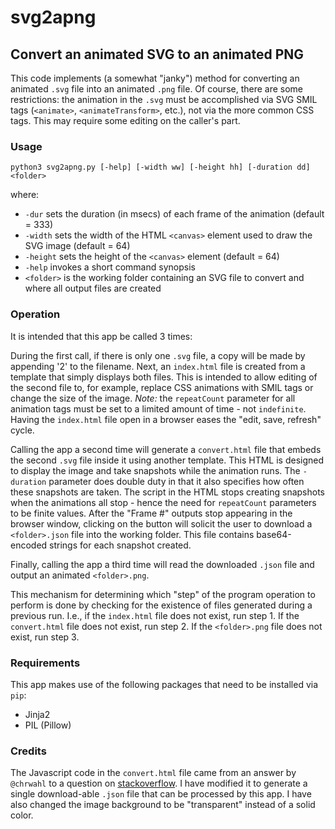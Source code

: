 # svg2apng #

## Convert an animated SVG to an animated PNG ##

This code implements (a somewhat "janky") method for converting an animated `.svg` file into an animated `.png` file.
Of course, there are some restrictions:
the animation in the `.svg` must be accomplished via SVG SMIL tags (`<animate>`, `<animateTransform>`, etc.), not 
via the more common CSS tags.
This may require some editing on the caller's part.

### Usage ###

`python3 svg2apng.py [-help] [-width ww] [-height hh] [-duration dd] <folder>`

where:

  - `-dur` sets the duration (in msecs) of each frame of the animation (default = 333)
  - `-width` sets the width of the HTML `<canvas>` element used to draw the SVG image (default = 64)
  - `-height` sets the height of the `<canvas>` element (default = 64)
  - `-help` invokes a short command synopsis
  - `<folder>` is the working folder containing an SVG file to convert and where all output files are created

### Operation ###

It is intended that this app be called 3 times:

During the first call, if there is only one `.svg` file, a copy will be made by appending '2' to the filename.
Next, an `index.html` file is created from a template that simply displays both files.
This is intended to allow editing of the second file to, for example, replace CSS animations with SMIL tags or 
change the size of the image. *Note:* the `repeatCount` parameter for all animation tags must be set to a limited
amount of time - not `indefinite`.
Having the `index.html` file open in a browser eases the "edit, save, refresh" cycle.

Calling the app a second time will generate a `convert.html` file that embeds the second `.svg` file inside it using another template.
This HTML is designed to display the image and take snapshots while the animation runs.
The `-duration` parameter does double duty in that it also specifies how often these snapshots are taken.
The script in the HTML stops creating snapshots when the animations all stop -
hence the need for `repeatCount` parameters to be finite values.
After the "Frame #" outputs stop appearing in the browser window,
clicking on the button will solicit the user to download a `<folder>.json` file into the working folder.
This file contains base64-encoded strings for each snapshot created.

Finally, calling the app a third time will read the downloaded `.json` file and output
an animated `<folder>.png`.

This mechanism for determining which "step" of the program operation to perform is done by
checking for the existence of files generated during a previous run. I.e., if the `index.html`
file does not exist, run step 1. If the `convert.html` file does not exist, run step 2.
If the `<folder>.png` file does not exist, run step 3.

### Requirements ###

This app makes use of the following packages that need to be installed via `pip`:

  - Jinja2
  - PIL (Pillow)

### Credits ###

The Javascript code in the `convert.html` file came from an answer by `@chrwahl` to a
question on [stackoverflow](https://stackoverflow.com/questions/76276767/convert-animatetransform-svgs-transformation-into-animated-gif-image).
I have modified it to generate a single download-able `.json` file that can be processed by this app.
I have also changed the image background to be "transparent" instead of a solid color.
